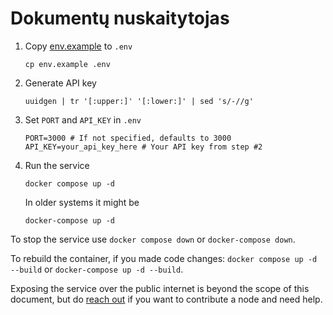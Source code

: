 # Dokumentų nuskaitytojas

1. Copy [env.example](env.example) to `.env`

    ```shell
    cp env.example .env
    ```

2. Generate API key

    ```shell
    uuidgen | tr '[:upper:]' '[:lower:]' | sed 's/-//g'
    ```

3. Set `PORT` and `API_KEY` in `.env`

    ```shell
    PORT=3000 # If not specified, defaults to 3000
    API_KEY=your_api_key_here # Your API key from step #2
    ```

4. Run the service

    ```shell
    docker compose up -d
    ```

    In older systems it might be

    ```shell
    docker-compose up -d
    ```

To stop the service use `docker compose down` or `docker-compose down`.

To rebuild the container, if you made code changes: `docker compose up -d --build` or `docker-compose up -d --build`.

Exposing the service over the public internet is beyond the scope of this document, but do [reach out](https://viespirkiai.top/kontaktai) if you want to contribute a node and need help.
